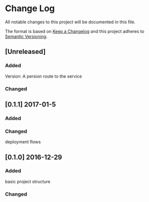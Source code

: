# Change Log
All notable changes to this project will be documented in this file.

The format is based on [Keep a Changelog](http://keepachangelog.com/) 
and this project adheres to [Semantic Versioning](http://semver.org/).
## [Unreleased]
### Added
Version: A persion route to the service
### Changed

## [0.1.1] 2017-01-5
### Added

### Changed
deployment flows

## [0.1.0] 2016-12-29
### Added
basic project structure

### Changed

